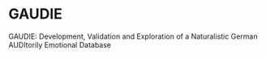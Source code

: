 # GAUDIE
GAUDIE: Development, Validation and Exploration of a Naturalistic German AUDItorily Emotional Database
